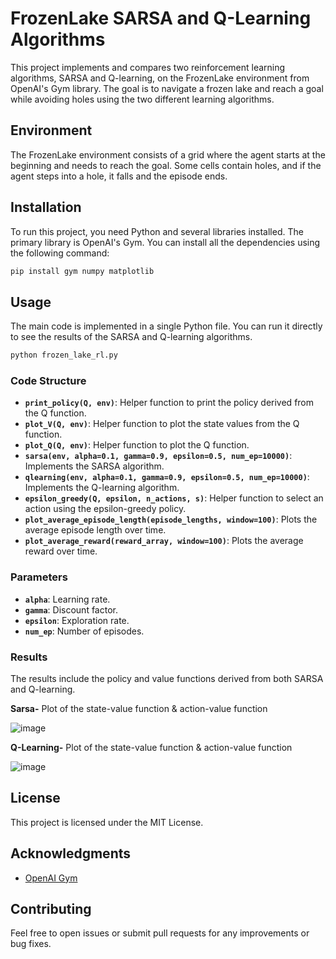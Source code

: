 # FrozenLake SARSA and Q-Learning Algorithms

This project implements and compares two reinforcement learning algorithms, SARSA and Q-learning, on the FrozenLake environment from OpenAI's Gym library. The goal is to navigate a frozen lake and reach a goal while avoiding holes using the two different learning algorithms.

## Environment

The FrozenLake environment consists of a grid where the agent starts at the beginning and needs to reach the goal. Some cells contain holes, and if the agent steps into a hole, it falls and the episode ends.

## Installation

To run this project, you need Python and several libraries installed. The primary library is OpenAI's Gym. You can install all the dependencies using the following command:

```bash
pip install gym numpy matplotlib
```

## Usage

The main code is implemented in a single Python file. You can run it directly to see the results of the SARSA and Q-learning algorithms.

```bash
python frozen_lake_rl.py
```

### Code Structure

- **`print_policy(Q, env)`**: Helper function to print the policy derived from the Q function.
- **`plot_V(Q, env)`**: Helper function to plot the state values from the Q function.
- **`plot_Q(Q, env)`**: Helper function to plot the Q function.
- **`sarsa(env, alpha=0.1, gamma=0.9, epsilon=0.5, num_ep=10000)`**: Implements the SARSA algorithm.
- **`qlearning(env, alpha=0.1, gamma=0.9, epsilon=0.5, num_ep=10000)`**: Implements the Q-learning algorithm.
- **`epsilon_greedy(Q, epsilon, n_actions, s)`**: Helper function to select an action using the epsilon-greedy policy.
- **`plot_average_episode_length(episode_lengths, window=100)`**: Plots the average episode length over time.
- **`plot_average_reward(reward_array, window=100)`**: Plots the average reward over time.

### Parameters

- **`alpha`**: Learning rate.
- **`gamma`**: Discount factor.
- **`epsilon`**: Exploration rate.
- **`num_ep`**: Number of episodes.


### Results

The results include the policy and value functions derived from both SARSA and Q-learning.

**Sarsa-** Plot of the state-value function & action-value function

![image](https://github.com/user-attachments/assets/a6daacb4-0d48-42d3-8a7e-7cb5e7c8c414)

**Q-Learning-** Plot of the state-value function & action-value function

![image](https://github.com/user-attachments/assets/2e19e054-f167-4c7b-a204-499ee9a4e06f)


## License

This project is licensed under the MIT License.

## Acknowledgments

- [OpenAI Gym](https://gym.openai.com/)

## Contributing

Feel free to open issues or submit pull requests for any improvements or bug fixes.
